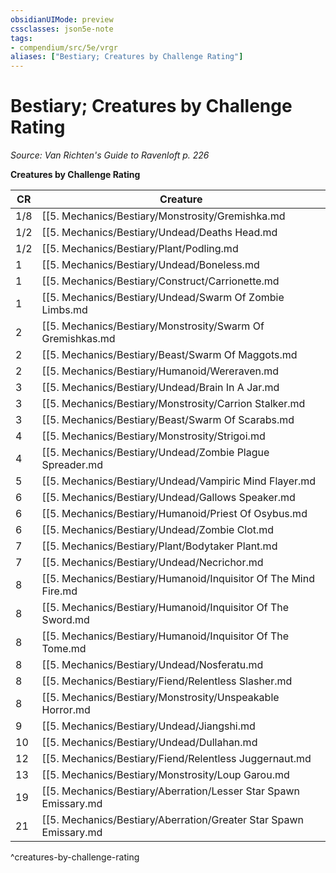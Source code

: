 ```yaml
---
obsidianUIMode: preview
cssclasses: json5e-note
tags:
- compendium/src/5e/vrgr
aliases: ["Bestiary; Creatures by Challenge Rating"]
---
```

# Bestiary; Creatures by Challenge Rating
*Source: Van Richten's Guide to Ravenloft p. 226* 

**Creatures by Challenge Rating**

| CR | Creature |
|----|----------|
| 1/8 | [[5. Mechanics/Bestiary/Monstrosity/Gremishka.md|Gremishka]] |
| 1/2 | [[5. Mechanics/Bestiary/Undead/Deaths Head.md|Death's head]] |
| 1/2 | [[5. Mechanics/Bestiary/Plant/Podling.md|Podling]] |
| 1 | [[5. Mechanics/Bestiary/Undead/Boneless.md|Boneless]] |
| 1 | [[5. Mechanics/Bestiary/Construct/Carrionette.md|Carrionette]] |
| 1 | [[5. Mechanics/Bestiary/Undead/Swarm Of Zombie Limbs.md|Swarm of zombie limbs]] |
| 2 | [[5. Mechanics/Bestiary/Monstrosity/Swarm Of Gremishkas.md|Swarm of gremishkas]] |
| 2 | [[5. Mechanics/Bestiary/Beast/Swarm Of Maggots.md|Swarm of maggots]] |
| 2 | [[5. Mechanics/Bestiary/Humanoid/Wereraven.md|Wereraven]] |
| 3 | [[5. Mechanics/Bestiary/Undead/Brain In A Jar.md|Brain in a jar]] |
| 3 | [[5. Mechanics/Bestiary/Monstrosity/Carrion Stalker.md|Carrion stalker]] |
| 3 | [[5. Mechanics/Bestiary/Beast/Swarm Of Scarabs.md|Swarm of scarabs]] |
| 4 | [[5. Mechanics/Bestiary/Monstrosity/Strigoi.md|Strigoi]] |
| 4 | [[5. Mechanics/Bestiary/Undead/Zombie Plague Spreader.md|Zombie plague spreader]] |
| 5 | [[5. Mechanics/Bestiary/Undead/Vampiric Mind Flayer.md|Vampiric mind flayer]] |
| 6 | [[5. Mechanics/Bestiary/Undead/Gallows Speaker.md|Gallows speaker]] |
| 6 | [[5. Mechanics/Bestiary/Humanoid/Priest Of Osybus.md|Priest of Osybus]] |
| 6 | [[5. Mechanics/Bestiary/Undead/Zombie Clot.md|Zombie clot]] |
| 7 | [[5. Mechanics/Bestiary/Plant/Bodytaker Plant.md|Bodytaker plant]] |
| 7 | [[5. Mechanics/Bestiary/Undead/Necrichor.md|Necrichor]] |
| 8 | [[5. Mechanics/Bestiary/Humanoid/Inquisitor Of The Mind Fire.md|Inquisitor of the Mind Fire]] |
| 8 | [[5. Mechanics/Bestiary/Humanoid/Inquisitor Of The Sword.md|Inquisitor of the Sword]] |
| 8 | [[5. Mechanics/Bestiary/Humanoid/Inquisitor Of The Tome.md|Inquisitor of the Tome]] |
| 8 | [[5. Mechanics/Bestiary/Undead/Nosferatu.md|Nosferatu]] |
| 8 | [[5. Mechanics/Bestiary/Fiend/Relentless Slasher.md|Relentless slasher]] |
| 8 | [[5. Mechanics/Bestiary/Monstrosity/Unspeakable Horror.md|Unspeakable horror]] |
| 9 | [[5. Mechanics/Bestiary/Undead/Jiangshi.md|Jiangshi]] |
| 10 | [[5. Mechanics/Bestiary/Undead/Dullahan.md|Dullahan]] |
| 12 | [[5. Mechanics/Bestiary/Fiend/Relentless Juggernaut.md|Relentless juggernaut]] |
| 13 | [[5. Mechanics/Bestiary/Monstrosity/Loup Garou.md|Loup garou]] |
| 19 | [[5. Mechanics/Bestiary/Aberration/Lesser Star Spawn Emissary.md|Lesser star spawn emissary]] |
| 21 | [[5. Mechanics/Bestiary/Aberration/Greater Star Spawn Emissary.md|Greater star spawn emissary]] |
^creatures-by-challenge-rating